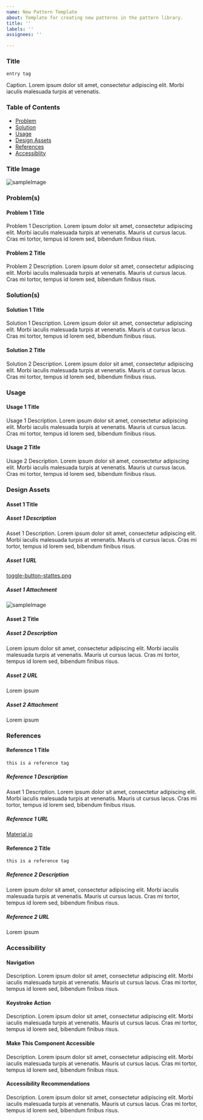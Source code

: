 ```yaml
---
name: New Pattern Template
about: Template for creating new patterns in the pattern library.
title: ''
labels: ''
assignees: ''

---
```


### Title

`entry tag`  

Caption.  Lorem ipsum dolor sit amet, consectetur adipiscing elit. Morbi iaculis malesuada turpis at venenatis.

### Table of Contents

- [Problem](#problem)
- [Solution](#solution)
- [Usage](#usage)
- [Design Assets](#design-assets) 
- [References](#references)
- [Accessiblity](#accessbility)

### Title Image

![sampleImage](https://user-images.githubusercontent.com/25673857/68980317-25f9b280-07ce-11ea-80f1-d0a640224b12.png)

### Problem(s)

#### Problem 1 Title

Problem 1 Description.  Lorem ipsum dolor sit amet, consectetur adipiscing elit. Morbi iaculis malesuada turpis at venenatis. Mauris ut cursus lacus. Cras mi tortor, tempus id lorem sed, bibendum finibus risus.

#### Problem 2 Title

Problem 2 Description.  Lorem ipsum dolor sit amet, consectetur adipiscing elit. Morbi iaculis malesuada turpis at venenatis. Mauris ut cursus lacus. Cras mi tortor, tempus id lorem sed, bibendum finibus risus.

### Solution(s)

#### Solution 1 Title

Solution 1 Description.  Lorem ipsum dolor sit amet, consectetur adipiscing elit. Morbi iaculis malesuada turpis at venenatis. Mauris ut cursus lacus. Cras mi tortor, tempus id lorem sed, bibendum finibus risus.

#### Solution 2 Title

Solution 2 Description.  Lorem ipsum dolor sit amet, consectetur adipiscing elit. Morbi iaculis malesuada turpis at venenatis. Mauris ut cursus lacus. Cras mi tortor, tempus id lorem sed, bibendum finibus risus.

### Usage

#### Usage 1 Title

Usage 1 Description.  Lorem ipsum dolor sit amet, consectetur adipiscing elit. Morbi iaculis malesuada turpis at venenatis. Mauris ut cursus lacus. Cras mi tortor, tempus id lorem sed, bibendum finibus risus.

#### Usage 2 Title

Usage 2 Description.  Lorem ipsum dolor sit amet, consectetur adipiscing elit. Morbi iaculis malesuada turpis at venenatis. Mauris ut cursus lacus. Cras mi tortor, tempus id lorem sed, bibendum finibus risus.

### Design Assets

#### Asset 1 Title

##### Asset 1 Description

Asset 1 Description.  Lorem ipsum dolor sit amet, consectetur adipiscing elit. Morbi iaculis malesuada turpis at venenatis. Mauris ut cursus lacus. Cras mi tortor, tempus id lorem sed, bibendum finibus risus.

##### Asset 1 URL

[toggle-button-stattes.png](https://storage.googleapis.com/spec-host-backup/mio-components%2Fassets%2F1ual-GXUAsETAGunFrTagJhSnyCfYH3dD%2Ftoggle-buttons-states.png)

##### Asset 1 Attachment

![sampleImage](https://user-images.githubusercontent.com/25673857/68980317-25f9b280-07ce-11ea-80f1-d0a640224b12.png)

#### Asset 2 Title

##### Asset 2 Description

Lorem ipsum dolor sit amet, consectetur adipiscing elit. Morbi iaculis malesuada turpis at venenatis. Mauris ut cursus lacus. Cras mi tortor, tempus id lorem sed, bibendum finibus risus.

##### Asset 2 URL

Lorem ipsum

##### Asset 2 Attachment

Lorem ipsum

### References

#### Reference 1 Title

`this is a reference tag`

##### Reference 1 Description

Asset 1 Description.  Lorem ipsum dolor sit amet, consectetur adipiscing elit. Morbi iaculis malesuada turpis at venenatis. Mauris ut cursus lacus. Cras mi tortor, tempus id lorem sed, bibendum finibus risus.

##### Reference 1 URL

[Material.io](https://material.io/)

#### Reference 2 Title

`this is a reference tag`

##### Reference 2 Description

Lorem ipsum dolor sit amet, consectetur adipiscing elit. Morbi iaculis malesuada turpis at venenatis. Mauris ut cursus lacus. Cras mi tortor, tempus id lorem sed, bibendum finibus risus.

##### Reference 2 URL

Lorem ipsum

### Accessibility

#### Navigation

Description.  Lorem ipsum dolor sit amet, consectetur adipiscing elit. Morbi iaculis malesuada turpis at venenatis. Mauris ut cursus lacus. Cras mi tortor, tempus id lorem sed, bibendum finibus risus.

#### Keystroke Action

Description.  Lorem ipsum dolor sit amet, consectetur adipiscing elit. Morbi iaculis malesuada turpis at venenatis. Mauris ut cursus lacus. Cras mi tortor, tempus id lorem sed, bibendum finibus risus.

#### Make This Component Accessible

Description.  Lorem ipsum dolor sit amet, consectetur adipiscing elit. Morbi iaculis malesuada turpis at venenatis. Mauris ut cursus lacus. Cras mi tortor, tempus id lorem sed, bibendum finibus risus.

#### Accessibility Recommendations

Description.  Lorem ipsum dolor sit amet, consectetur adipiscing elit. Morbi iaculis malesuada turpis at venenatis. Mauris ut cursus lacus. Cras mi tortor, tempus id lorem sed, bibendum finibus risus.
